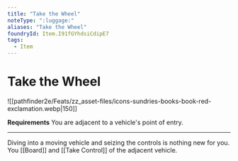 ```yaml
---
title: "Take the Wheel"
noteType: ":luggage:"
aliases: "Take the Wheel"
foundryId: Item.I91fGYhdsiCdipE7
tags:
  - Item
---
```


# Take the Wheel
![[pathfinder2e/Feats/zz_asset-files/icons-sundries-books-book-red-exclamation.webp|150]]

**Requirements** You are adjacent to a vehicle's point of entry.

* * *

Diving into a moving vehicle and seizing the controls is nothing new for you. You [[Board]] and [[Take Control]] of the adjacent vehicle.
